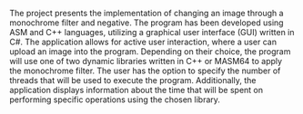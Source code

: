 The project presents the implementation of changing an image through a monochrome filter and negative. 
The program has been developed using ASM and C++ languages, utilizing a graphical user interface (GUI) written in C#. 
The application allows for active user interaction, where a user can upload an image into the program. 
Depending on their choice, the program will use one of two dynamic libraries written in C++ or MASM64 to apply the monochrome filter. 
The user has the option to specify the number of threads that will be used to execute the program. 
Additionally, the application displays information about the time that will be spent on performing specific operations using the chosen library.
